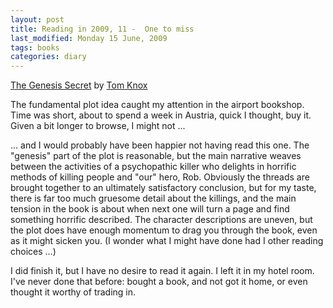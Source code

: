 ```yaml
---
layout: post
title: Reading in 2009, 11 -  One to miss
last_modified: Monday 15 June, 2009
tags: books
categories: diary
---
```


[The Genesis Secret](http://www.worldcat.org/search?q=isbn%3A9780007284146)
 by [Tom Knox](http://www.fantasticfiction.co.uk/k/tom-knox/)

The fundamental plot idea caught my attention in the airport bookshop. Time
was short, about to spend a week in Austria, quick I thought, buy it.  Given
a bit longer to browse, I might not ...

... and I would probably have been happier not having read this one. The
"genesis" part of the plot is reasonable, but the main narrative weaves
between the activities of a psychopathic killer who delights in horrific
methods of killing people and "our" hero, Rob. Obviously the threads
are brought together to an ultimately satisfactory conclusion, but
for my taste, there is far too much gruesome detail about the killings, and
the main tension in the book is about when next one will turn a page and
find something horrific described. The character descriptions are uneven, but
the plot does have enough momentum to drag you through the book, even as it
might sicken you. (I wonder what I might have done had I other reading
choices ...)

I did finish it, but I have no desire to read it again. I left it in my hotel
room. I've never done that before: bought a book, and not got it home, or
even thought it worthy of trading in.
